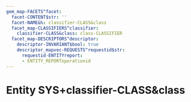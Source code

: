 ```yaml
---
gem_map-FACETS^facet:
  facet-CONTENT$str: ''
  facet-NAME&%: classifier-CLASS&class
  facet_map-CLASSIFIERS^classifier:
    classifier-CLASS&class: class-CLASSIFIER
  facet_map-DESCRIPTORS^descriptor:
    descriptor-INVARIANT$bool: true
    descriptor_mapvec-REQUESTS^requestid$str:
      requestid-ENTITYreport:
      - ENTITY_REPORToperationid
---
```

# Entity SYS+classifier-CLASS&class

